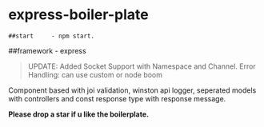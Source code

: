 # express-boiler-plate
```
##start     - npm start.
```
##framework - express

>UPDATE: Added Socket Support with Namespace and Channel.
>Error Handling: can use custom or node boom 

Component based with joi validation, winston api logger, seperated models with controllers and const response type with response message.

**Please drop a star if u like the boilerplate.**

